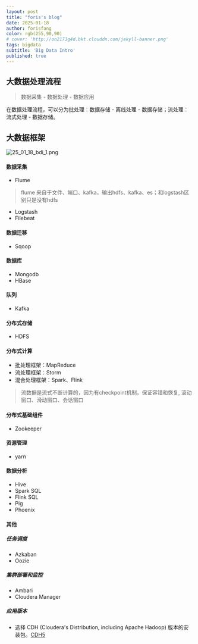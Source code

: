 ```yaml
---
layout: post
title: "foris's blog"
date: 2025-01-18
author: forisfang 
color: rgb(255,90,90)
# cover: 'http://on2171g4d.bkt.clouddn.com/jekyll-banner.png'
tags: bigdata 
subtitle: 'Big Data Intro'
published: true
---
```


## 大数据处理流程

> 数据采集 - 数据处理 - 数据应用

在数据处理流程，可以分为批处理：数据存储 - 离线处理 - 数据存储；流处理：流式处理 - 数据存储。

## 大数据框架

![25_01_18_bdi_1.png](../../../assets/25_01_18_bdi_1.png)

#### 数据采集
+ Flume
> flume 来自于文件、端口、kafka，输出hdfs、kafka、es；和logstash区别只是没有hdfs
+ Logstash
+ Filebeat

#### 数据迁移
+ Sqoop

#### 数据库
+ Mongodb
+ HBase

#### 队列
+ Kafka

#### 分布式存储
+ HDFS

#### 分布式计算
+ 批处理框架：MapReduce
+ 流处理框架：Storm
+ 混合处理框架：Spark、Flink
> 流数据是流式不断计算的，因为有checkpoint机制，保证容错和恢复, 滚动窗口、滑动窗口、会话窗口

#### 分布式基础组件
+ Zookeeper

#### 资源管理
+ yarn

#### 数据分析
+ Hive
+ Spark SQL
+ Flink SQL
+ Pig
+ Phoenix

#### 其他

##### 任务调度

+ Azkaban
+ Oozie

##### 集群部署和监控

+ Ambari
+ Cloudera Manager

##### 应用版本

+ 选择 CDH (Cloudera's Distribution, including Apache Hadoop) 版本的安装包。[CDH5][CDH5]

[CDH5]: http://archive.cloudera.com/cdh5/cdh/5/